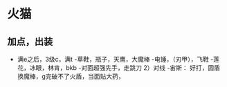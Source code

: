 # 火猫
## 加点，出装
- 满e之后，3级c，满t
-草鞋，瓶子，天鹰，大魔棒
-电锤，（刃甲），飞鞋
-莲花，冰眼，林肯，bkb
-对面超强先手，走跳刀
2）对线
		-宙斯： 好打，圆盾换魔棒，g完破不了火盾，当面贴大药，
<!--stackedit_data:
eyJoaXN0b3J5IjpbLTE0MDg1MTgxMjEsMTE1MzA3MTMzMV19
-->